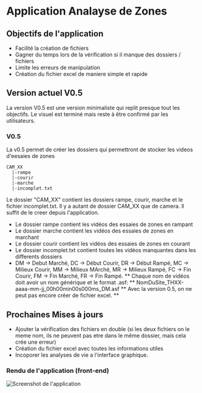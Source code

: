 # Application Analayse de Zones
## Objectifs de l'application
- Facilité la création de fichiers
- Gagner du temps lors de la vérification si il manque des dossiers / fichiers
- Limite les erreurs de manipulation
- Création du fichier excel de maniere simple et rapide

## Version actuel V0.5
La version V0.5 est une version minimaliste qui replit presque tout les objectifs. Le visuel est terminé mais reste à être confirmé par les utilisateurs.
### V0.5
La v0.5 permet de créer les dossiers qui permettront de stocker les videos d'eesaies de zones 
```
CAM_XX
  |-rampe
  |-courir
  |-marche
  |-incomplet.txt
```
Le dossier "CAM_XX" contient les dossiers rampe, courir, marche et le fichier incomplet.txt.
Il y a autant de dossier CAM_XX que de camera. Il suffit de le creer depuis l'application.
- Le dossier rampe contient les vidéos des essaies de zones en rampant
- Le dossier marche contient les vidéos des essaies de zones en marchant
- Le dossier courir contient les vidéos des essaies de zones en courant
- Le dossier incomplet.txt contient toutes les vidéos manquantes dans les differents dossiers
 - DM -> Debut Marché, DC -> Début Courir, DR -> Début Rampé, MC -> Milieux Courir, MM -> Milieux MArché, MR -> Milieux Rampé, FC -> Fin Courir, FM -> Fin Marché, FR -> Fin Rampé.
** Chaque nom de vidéos doit avoir un nom générique et le format .asf: ** NomDuSite_THXX-aaaa-mm-jj_00h00min00s000ms_DM.asf
** Avec la version 0.5, on ne peut pas encore créer de fichier excel. **
## Prochaines Mises à jours
- Ajouter la vérification des fichiers en double (si les deux fichiers on le meme nom, ils ne peuvent pas etre dans le même dossier, mais cela crée une erreur)
- Création du fichier excel avec toutes les informations utiles
- Incoporer les analyses de vie a l'interface graphique. 
### Rendu de l'application (front-end)
![Screenshot de l'application](https://www.aht.li/3826115/Capture_decran_2024-01-10_134231.png)
